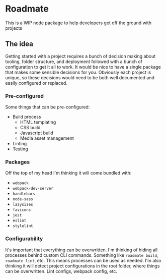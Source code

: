 # Roadmate

This is a WIP node package to help developers get off the ground with projects

## The idea

Getting started with a project requires a bunch of decision making about tooling, folder structure, and deployment followed with a bunch of configuration to get it all to work. It would be nice to have a single package that makes some sensible decisions for you. Obviously each project is unique, so these decisions would need to be both well documented and easily configured or replaced.

### Pre-configured

Some things that can be pre-configured:

- Build process
  - HTML templating
  - CSS build
  - Javascript build
  - Media asset management
- Linting
- Testing

### Packages

Off the top of my head I'm thinking it will come bundled with:

- `webpack`
- `webpack-dev-server`
- `handlebars`
- `node-sass`
- `lazysizes`
- `favicons`
- `jest`
- `eslint`
- `stylelint`

### Configurability

It's important that everything can be overwritten. I'm thinking of hiding all processes behind custom CLI commands. Something like `roadmate build`, `roadmate lint`, etc. This means processes can be used as needed. I'm also thinking it will detect project configurations in the root folder, where things can be overwritten. Lint configs, webpack config, etc.
